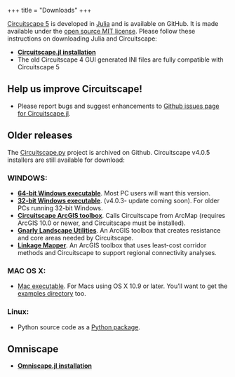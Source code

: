 +++
title = "Downloads"
+++

[Circuitscape 5](https://github.com/Circuitscape/Circuitscape.jl) is developed in [Julia](https://julialang.org) and is available on GitHub. It is made available under the [open source MIT license](https://github.com/Circuitscape/Circuitscape.jl/blob/master/LICENSE.md).
Please follow these instructions on downloading Julia and Circuitscape:

* [**Circuitscape.jl installation**](https://github.com/Circuitscape/Circuitscape.jl/blob/master/README.md#Installation)
* The old Circuitscape 4 GUI generated INI files are fully compatible with Circuitscape 5

## **Help us improve Circuitscape**!

* Please report bugs and suggest enhancements to [Github issues page for Circuitscape.jl](https://github.com/Circuitscape/Circuitscape.jl/issues).

## Older releases

The [Circuitscape.py](https://github.com/Circuitscape/Circuitscape.py/) project is archived on Github. Circuitscape v4.0.5 installers are still available for download:

### WINDOWS:

* [**64-bit Windows executable**](https://circuitscapebinaries.blob.core.windows.net/binaries/Circuitscape-4.0.5-x64-setup.exe). Most PC users will want this version.
* [**32-bit Windows executable**](https://circuitscapebinaries.blob.core.windows.net/binaries/Circuitscape-4.0.3-Win32-setup.exe). (v4.0.3- update coming soon). For older PCs running 32-bit Windows.
* [**Circuitscape ArcGIS toolbox**](https://circuitscapebinaries.blob.core.windows.net/binaries/Circuitscape_for_ArcGIS_2013_10_08_rev2.zip). Calls Circuitscape from ArcMap (requires ArcGIS 10.0 or newer, and Circuitscape must be installed).
* [**Gnarly Landscape Utilities**](https://circuitscapebinaries.blob.core.windows.net/binaries/Gnarly_Landscape_Utilities_0_1_9.zip). An ArcGIS toolbox that creates resistance and core areas needed by Circuitscape.
* [**Linkage Mapper**](https://circuitscape.org/linkagemapper/). An ArcGIS toolbox that uses least-cost corridor methods and Circuitscape to support regional connectivity analyses.

### MAC OS X:

* [Mac executable](https://circuitscapebinaries.blob.core.windows.net/binaries/Circuitscape-4.0.5.dmg). For Macs using OS X 10.9 or later. You’ll want to get the [examples directory](https://github.com/Circuitscape/Circuitscape/tree/master/examples) too.

### Linux:

* Python source code as a [Python package](https://pypi.python.org/pypi/Circuitscape/).

## **Omniscape**
* [**Omniscape.jl installation**](https://github.com/Circuitscape/Omniscape.jl#installation)

